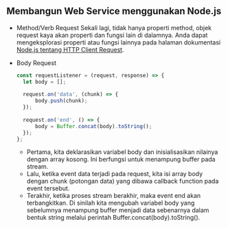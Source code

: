 ## Membangun Web Service menggunakan Node.js

- Method/Verb Request
  Sekali lagi, tidak hanya properti method, objek request kaya akan properti dan fungsi lain di dalamnya. Anda dapat mengeksplorasi properti atau fungsi lainnya pada halaman dokumentasi
  <a href="https://nodejs.org/api/http.html#http_class_http_clientrequest">Node.js tentang HTTP Client Request</a>.

- Body Request
  ```js
  const requestListener = (request, response) => {
    let body = [];
 
    request.on('data', (chunk) => {
        body.push(chunk);
    });
 
    request.on('end', () => {
        body = Buffer.concat(body).toString();
    });
  };
  ```
    - Pertama, kita deklarasikan variabel body dan inisialisasikan nilainya dengan array kosong. Ini berfungsi untuk menampung buffer pada stream.
    - Lalu, ketika event data terjadi pada request, kita isi array body dengan chunk (potongan data) yang dibawa callback function pada event tersebut.
    - Terakhir, ketika proses stream berakhir, maka event end akan terbangkitkan. Di sinilah kita mengubah variabel body yang sebelumnya menampung buffer menjadi data sebenarnya dalam bentuk string melalui perintah Buffer.concat(body).toString().